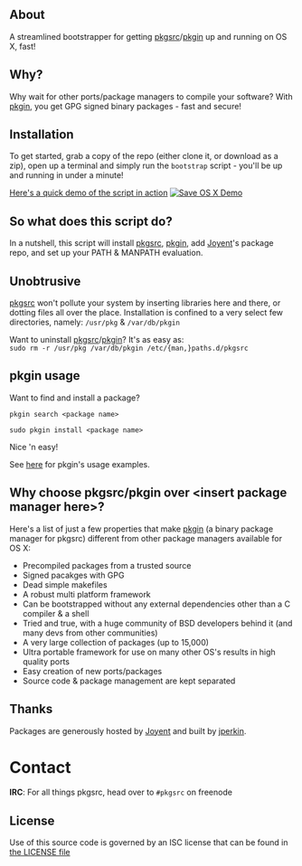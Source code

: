 About
-----
A streamlined bootstrapper for getting [pkgsrc](http://pkgsrc.net)/[pkgin](http://pkgin.net) up and running on OS X, fast!

Why?
----
Why wait for other ports/package managers to compile your software?
With [pkgin](http://pkgin.net), you get GPG signed binary packages - fast and secure!

Installation
------------
To get started, grab a copy of the repo (either clone it, or download as a zip), open up a terminal and simply run the `bootstrap` script - you'll be up and running in under a minute!

[Here's a quick demo of the script in action](https://youtu.be/oMWo3nouUsE)
[![Save OS X Demo](http://i.imgur.com/F06pnfl.png)](https://youtu.be/oMWo3nouUsE)

So what does this script do?
----------------------------
In a nutshell, this script will install [pkgsrc](http://pkgsrc.net), [pkgin](http://pkgin.net), add [Joyent](https://github.com/joyent)'s package repo, and set up your PATH & MANPATH evaluation.

Unobtrusive
-----------
[pkgsrc](http://pkgsrc.net) won't pollute your system by inserting libraries here and there, or dotting files all over the place.
Installation is confined to a very select few directories, namely: `/usr/pkg` & `/var/db/pkgin`

Want to uninstall [pkgsrc](http://pkgsrc.net)/[pkgin](http://pkgin.net)? It's as easy as:  
`sudo rm -r /usr/pkg /var/db/pkgin /etc/{man,}paths.d/pkgsrc`

pkgin usage
-----------
Want to find and install a package?

`pkgin search <package name>`

`sudo pkgin install <package name>`

Nice 'n easy!

See [here](http://pkgin.net/#examples) for pkgin's usage examples.

Why choose pkgsrc/pkgin over \<insert package manager here\>?
-----------------------------------------------------------------------------
Here's a list of just a few properties that make [pkgin](http://pkgin.net/) (a binary package manager for pkgsrc) different from other package managers available for OS X:
- Precompiled packages from a trusted source
- Signed pacakges with GPG
- Dead simple makefiles
- A robust multi platform framework
- Can be bootstrapped without any external dependencies other than a C compiler & a shell
- Tried and true, with a huge community of BSD developers behind it (and many devs from other communities)
- A very large collection of packages (up to 15,000)
- Ultra portable framework for use on many other OS's results in high quality ports
- Easy creation of new ports/packages
- Source code & package management are kept separated

Thanks
------
Packages are generously hosted by [Joyent](https://github.com/joyent) and built by [jperkin](https://github.com/jperkin).

Contact
=======
**IRC**: For all things pkgsrc, head over to `#pkgsrc` on freenode

License
-------
Use of this source code is governed by an ISC license that can be found in [the LICENSE file](LICENSE)

